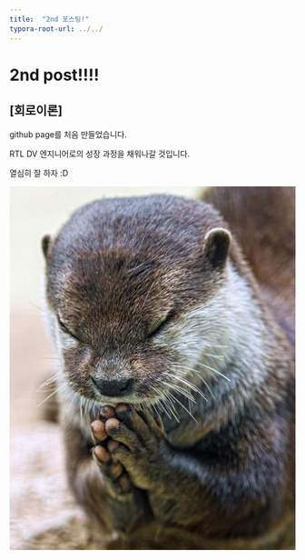```yaml
---
title:  "2nd 포스팅!"
typora-root-url: ../../
---
```


# 2nd post!!!!

## [회로이론]

github page를 처음 만들었습니다.

RTL DV 엔지니어로의 성장 과정을 채워나갈 것입니다.

열심히 잘 하자 :D

<img src="/images/2024-08-26-2nd/sudallll-4665045.JPEG">




